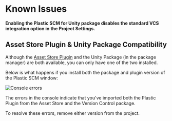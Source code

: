 # Known Issues

**Enabling the Plastic SCM for Unity package disables the standard VCS integration option in the Project Settings.**

## Asset Store Plugin &amp; Unity Package Compatibility

Although the [Asset Store Plugin](https://assetstore.unity.com/packages/tools/utilities/plastic-scm-plugin-for-unity-beta-169442) and the Unity Package (in the package manager) are both available, you can only have one of the two installed.

Below is what happens if you install both the package and plugin version of the Plastic SCM window:

![Console errors](images/Compatibility.png)

The errors in the console indicate that you've imported both the Plastic Plugin from the Asset Store and the Version Control package.

To resolve these errors, remove either version from the project.
